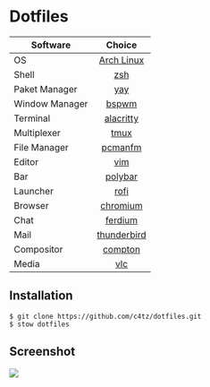 # Dotfiles

| Software | Choice
| ------------- |:-------------:
| OS | [Arch Linux](https://www.archlinux.org/)
| Shell | [zsh](https://wiki.archlinux.org/title/zsh)
| Paket Manager | [yay](https://github.com/Jguer/yay)
| Window Manager | [bspwm](https://wiki.archlinux.org/title/bspwm)
| Terminal      | [alacritty](https://wiki.archlinux.org/title/Alacritty)
| Multiplexer      | [tmux](https://wiki.archlinux.org/title/tmux)
| File Manager | [pcmanfm](https://wiki.archlinux.org/title/PCManFM)
| Editor      | [vim](https://wiki.archlinux.org/title/vim)
| Bar | [polybar](https://github.com/jaagr/polybar)
| Launcher | [rofi](https://wiki.archlinux.org/title/rofi)
| Browser | [chromium](https://wiki.archlinux.org/title/chromium)
| Chat | [ferdium](https://github.com/ferdium/ferdium-app)
| Mail | [thunderbird](https://wiki.archlinux.org/title/thunderbird)
| Compositor | [compton](https://wiki.archlinux.org/title/compton)
| Media | [vlc](https://wiki.archlinux.org/title/VLC_media_player)

## Installation

```shell
$ git clone https://github.com/c4tz/dotfiles.git
$ stow dotfiles
```

## Screenshot

![](https://raw.github.com/c4tz/dotfiles/master/screenshot.png)
